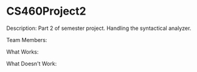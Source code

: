 # CS460Project2 

Description: Part 2 of semester project. Handling the syntactical analyzer. 

Team Members:

What Works:

What Doesn't Work:
